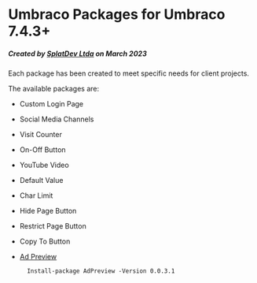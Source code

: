 # Umbraco Packages for Umbraco 7.4.3+

##### Created by [SplatDev Ltda](https://splatdev.com) on March 2023

Each package has been created to meet specific needs for client projects.

The available packages are:

- Custom Login Page
- Social Media Channels
- Visit Counter
- On-Off Button
- YouTube Video
- Default Value
- Char Limit
- Hide Page Button
- Restrict Page Button
- Copy To Button
- [Ad Preview](https://our.umbraco.com/packages/backoffice-extensions/ad-preview/)
	
		Install-package AdPreview -Version 0.0.3.1